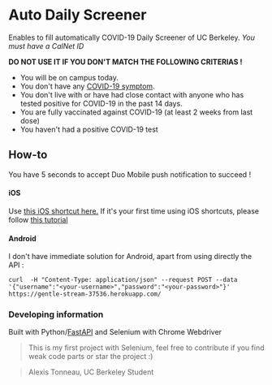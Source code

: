# Auto Daily Screener 

Enables to fill automatically COVID-19 Daily Screener of UC Berkeley. _You must have a CalNet ID_

**DO NOT USE IT IF YOU DON'T MATCH THE FOLLOWING CRITERIAS !** 
- You will be on campus today.
- You don't have any [COVID-19 symptom](https://www.cdc.gov/coronavirus/2019-ncov/symptoms-testing/symptoms.html).
- You don't live with or have had close contact with anyone who has tested positive for COVID-19 in the past 14 days.
- You are fully vaccinated against COVID-19 (at least 2 weeks from last dose)
- You haven't had a positive COVID-19 test

## How-to
You have 5 seconds to accept Duo Mobile push notification to succeed !
#### iOS
Use [this iOS shortcut here.](https://www.icloud.com/shortcuts/a88a2b9ad5754ec3b6340e6d3f6e9842)
If it's your first time using iOS shortcuts, please follow [this tutorial](https://support.apple.com/guide/shortcuts/enable-shared-shortcuts-apdfeb05586f/ios)

#### Android
I don't have immediate solution for Android, apart from using directly the API :
```
curl  -H "Content-Type: application/json" --request POST --data '{"username":"<your-username>","password":"<your-password>"}' https://gentle-stream-37536.herokuapp.com/
```



### Developing information

Built with Python/[FastAPI](https://fastapi.tiangolo.com) and Selenium with Chrome Webdriver


> This is my first project with Selenium, feel free to contribute if you find weak code parts or star the project :)

> Alexis Tonneau, UC Berkeley Student